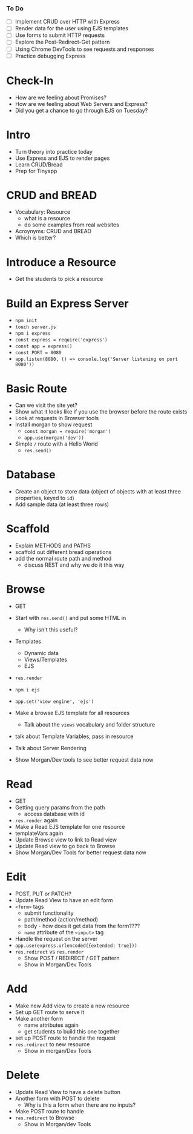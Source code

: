 ### To Do

- [ ] Implement CRUD over HTTP with Express
- [ ] Render data for the user using EJS templates
- [ ] Use forms to submit HTTP requests
- [ ] Explore the Post-Redirect-Get pattern
- [ ] Using Chrome DevTools to see requests and responses
- [ ] Practice debugging Express

# Check-In

- How are we feeling about Promises?
- How are we feeling about Web Servers and Express?
- Did you get a chance to go through EJS on Tuesday?

# Intro

- Turn theory into practice today
- Use Express and EJS to render pages
- Learn CRUD/Bread
- Prep for Tinyapp

# CRUD and BREAD

- Vocabulary: Resource
  - what is a resource
  - do some examples from real websites
- Acroynyms: CRUD and BREAD
- Which is better?

# Introduce a Resource

- Get the students to pick a resource

# Build an Express Server

- `npm init`
- `touch server.js`
- `npm i express`
- `const express = require('express')`
- `const app = express()`
- `const PORT = 8080`
- `app.listen(8080, () => console.log('Server listening on port 8080'))`

# Basic Route

- Can we visit the site yet?
- Show what it looks like if you use the browser before the route exists
- Look at requests in Browser tools
- Install morgan to show request
  - `const morgan = require('morgan')`
  - `app.use(morgan('dev'))`
- Simple `/` route with a Hello World
  - `res.send()`

# Database

- Create an object to store data (object of objects with at least three properties, keyed to `id`)
- Add sample data (at least three rows)

# Scaffold

- Explain METHODS and PATHS
- scaffold out different bread operations
- add the normal route path and method
  - discuss REST and why we do it this way

# Browse

- GET

- Start with `res.send()` and put some HTML in
  - Why isn't this useful?
- Templates
  - Dynamic data
  - Views/Templates
  - EJS
- `res.render`
- `npm i ejs`
- `app.set('view engine', 'ejs')`
- Make a browse EJS template for all resources
  - Talk about the `views` vocabulary and folder structure
- talk about Template Variables, pass in resource
- Talk about Server Rendering
- Show Morgan/Dev tools to see better request data now

# Read

- GET
- Getting query params from the path
  - access database with id
- `res.render` again
- Make a Read EJS template for one resource
- templateVars again
- Update Browse view to link to Read view
- Update Read view to go back to Browse
- Show Morgan/Dev Tools for better request data now

# Edit

- POST, PUT or PATCH?
- Update Read View to have an edit form
- `<form>` tags
  - submit functionality
  - path/method (action/method)
  - body - how does it get data from the form????
  - `name` attribute of the `<input>` tag
- Handle the request on the server
- `app.use(express.urlencoded({extended: true}))`
- `res.redirect` vs `res.render`
  - Show POST / REDIRECT / GET pattern
  - Show in Morgan/Dev Tools

# Add

- Make new Add view to create a new resource
- Set up GET route to serve it
- Make another form
  - name attributes again
  - get students to build this one together
- set up POST route to handle the request
- `res.redirect` to new resource
  - Show in morgan/Dev Tools

# Delete

- Update Read View to have a delete button
- Another form with POST to delete
  - Why is this a form when there are no inputs?
- Make POST route to handle
- `res.redirect` to Browse
  - Show in Morgan/dev Tools
